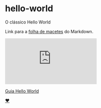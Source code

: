 # hello-world
O clássico Hello World

Link para a [folha de macetes](https://github.com/adam-p/markdown-here/wiki/Markdown-Cheatsheet) do Markdown.


![Coração](https://br.depositphotos.com/stock-photos/cora%C3%A7%C3%A3o.html)

[Guia Hello World](https://guides.github.com/activities/hello-world/)

[:heart:](https://gist.github.com/rxaviers/7360908)


